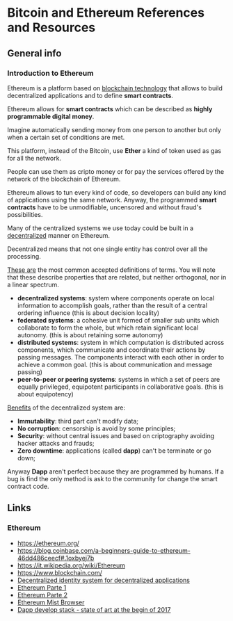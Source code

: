 # Bitcoin and Ethereum References and Resources

## General info

### Introduction to Ethereum


Ethereum is a platform based on [blockchain technology](https://en.bitcoin.it/wiki/Block_chain) that allows to build decentralized applications and to define **smart contracts**.

Ethereum allows for **smart contracts** which can be described as **highly programmable digital money**.

Imagine automatically sending money from one person to another but only when a certain set of conditions are met. 

This platform, instead of the Bitcoin, use **Ether** a kind of token used as gas for all the network.

People can use them as cripto money or for pay the services offered by the network of the blockchain of Ethereum.

Ethereum allows to tun every kind of code, so developers can build any kind of applications using the same network.
Anyway, the programmed **smart contracts** have to be unmodifiable, uncensored and without fraud's possibilities.

Many of the centralized systems we use today could be built in a [decentralized](https://medium.com/@VitalikButerin/the-meaning-of-decentralization-a0c92b76a274#.9ovcueehi) manner on Ethereum.

Decentralized means that not one single entity has control over all the processing.

[These are](http://ethereum.stackexchange.com/questions/7812/question-on-the-terms-distributed-and-decentralised) the most common accepted definitions of terms. You will note that these describe properties that are related, but neither orthogonal, nor in a linear spectrum.

- **decentralized systems**: system where components operate on local information to accomplish goals, rather than the result of a central ordering influence (this is about decision locality)
- **federated systems**: a cohesive unit formed of smaller sub units which collaborate to form the whole, but which retain significant local autonomy. (this is about retaining some autonomy)
- **distributed systems**: system in which computation is distributed across components, which communicate and coordinate their actions by passing messages. The components interact with each other in order to achieve a common goal. (this is about communication and message passing)
- **peer-to-peer or peering systems**: systems in which a set of peers are equally privileged, equipotent participants in collaborative goals. (this is about equipotency)


[Benefits](https://etherevolution.eu/2017/02/12/ethereum-guida-parte-1/) of the decentralized system are:

- **Immutability**: third part can't modify data;
- **No corruption**: censorship is avoid by some principles;
- **Security**: without central issues and based on criptography avoiding hacker attacks and frauds;
- **Zero downtime**: applications (called **dapp**) can't be terminate or go down;


Anyway **Dapp** aren't perfect because they are programmed by humans. 
If a bug is find the only method is ask to the community for change the smart contract code.


## Links

### Ethereum

- https://ethereum.org/
- https://blog.coinbase.com/a-beginners-guide-to-ethereum-46dd486ceecf#.1oxbyej7b
- https://it.wikipedia.org/wiki/Ethereum
- https://www.blockchain.com/
- [Decentralized identity system for decentralized applications](https://www.uport.me/)
- [Ethereum Parte 1](https://etherevolution.eu/2017/02/12/ethereum-guida-parte-1/)
- [Ethereum Parte 2](https://etherevolution.eu/2017/02/13/guida-ethereum-parte-2/)
- [Ethereum Mist Browser](https://github.com/ethereum/mist/releases)
- [Dapp develop stack - state of art at the begin of 2017](https://medium.com/@FEhrsam/the-dapp-developer-stack-the-blockchain-industry-barometer-8d55ec1c7d4)
